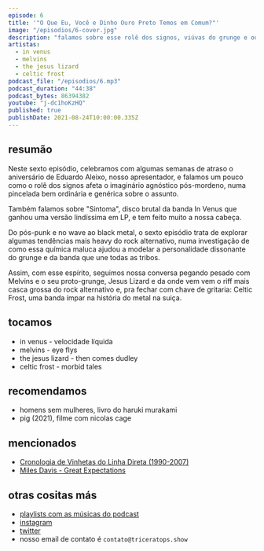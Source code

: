 ```yaml
---
episode: 6
title: '"O Que Eu, Você e Dinho Ouro Preto Temos em Comum?"'
image: "/episodios/6-cover.jpg"
description: "falamos sobre esse rolê dos signos, viúvas do grunge e outros"
artistas:
  - in venus
  - melvins
  - the jesus lizard
  - celtic frost
podcast_file: "/episodios/6.mp3"
podcast_duration: "44:38"
podcast_bytes: 86394382
youtube: "j-dc1hoKzHQ"
published: true
publishDate: 2021-08-24T10:00:00.335Z
---
```

## resumão

Neste sexto episódio, celebramos com algumas semanas de atraso o aniversário de Eduardo Aleixo, nosso apresentador, e falamos um pouco como o rolê dos signos afeta o imaginário agnóstico pós-mordeno, numa pincelada bem ordinária e genérica sobre o assunto.

Também falamos sobre "Sintoma", disco brutal da banda In Venus que ganhou uma versão lindíssima em LP, e tem feito muito a nossa cabeça. 

Do pós-punk e no wave ao black metal, o sexto episódio trata de explorar algumas tendências mais heavy do rock alternativo, numa investigação de como essa química maluca ajudou a modelar a personalidade dissonante do grunge e da banda que une todas as tribos. 

Assim, com esse espírito, seguimos nossa conversa pegando pesado com Melvins e o seu proto-grunge, Jesus Lizard e da onde vem vem o riff mais casca grossa do rock alternativo e, pra fechar com chave de gritaria: Celtic Frost, uma banda ímpar na história do metal na suiça.

## tocamos

* in venus - velocidade líquida
* melvins - eye flys
* the jesus lizard - then comes dudley
* celtic frost - morbid tales

## recomendamos

* homens sem mulheres, livro do haruki murakami
* pig (2021), filme com nicolas cage

## mencionados

* [Cronologia de Vinhetas do Linha Direta (1990-2007)](https://www.youtube.com/watch?v=xsu0dBSqIUM)
* [Miles Davis - Great Expectations](https://www.youtube.com/watch?v=-UT3qeqzejI)

## otras cositas más

* [playlists com as músicas do podcast](https://www.triceratops.show/playlists/)
* [instagram](https://www.instagram.com/triceratops.show/)
* [twitter](https://twitter.com/TriceratopsShow/)
* nosso email de contato é `contato@triceratops.show`